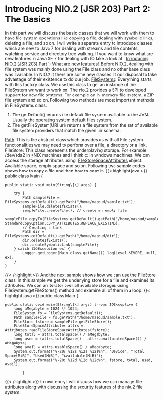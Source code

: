 # Introducing NIO.2 (JSR 203) Part 2: The Basics

 In this part we will discuss the basic classes that we will work with them to have file system operations like copying a file, dealing with symbolic links, deleting a file, and so on. I will write a separate entry to introduce classes which are new to Java 7 for dealing with streams and file contents, watching service and directory tree walking. If you want to know what are new features in Java SE 7 for dealing with IO take a look at   [Introducing NIO.2 (JSR 203) Part 1: What are new features?](/blog/kalali/archive/2010/05/19/introducing-nio2-jsr-203-part-1-what-are-new-features) Before NIO.2, dealing with file system was mainly done using the File class and no other base class was available. In NIO.2 it there are some new classes at our disposal to take advantage of their existence to do our job. [FileSystems](http://openjdk.java.net/projects/nio/javadoc/java/nio/file/FileSystems.html): Everything starts with this factory class. We use this class to get an instance of the FileSystem we want to work on. The nio.2 provides a SPI to developed support for new file systems. For example an in-memory file system, a ZIP file system and so on. Following two methods are most important methods in FileSystems class.

1.  The getDefault() returns the default file system available to the JVM. Usually the operating system default files system.
2.  The getFileSystem(URI uri) returns a file system from the set of available file system providers that match the given uir schema.

[Path](http://openjdk.java.net/projects/nio/javadoc/java/nio/file/Path.html): This is the abstract class which provides us with all File system functionalities we may need to perform over a file, a directory or a link. [FileStore](http://openjdk.java.net/projects/nio/javadoc/java/nio/file/FileStore.html): This class represents the underplaying storage. For example /dev/sda2 in \*NIX machines and I think c: in windows machines. We can access the storage attributes using  [FileStoreSpaceAttributes](http://openjdk.java.net/projects/nio/javadoc/java/nio/file/attribute/FileStoreSpaceAttributes.html ) object. Available space, empty space and so on. Following two sample codes shows how to copy a file and then how to copy it.
{{< highlight java >}}
public class Main {

    public static void main(String\[\] args) {

        try {
            Path sampleFile = FileSystems.getDefault().getPath("/home/masoud/sample.txt");
            sampleFile.deleteIfExists();
            sampleFile.createFile(); // create an empty file
            sampleFile.copyTo(FileSystems.getDefault().getPath("/home/masoud/sample2.txt"), StandardCopyOption.COPY_ATTRIBUTES.REPLACE_EXISTING);
            // Creating a link
            Path dir = FileSystems.getDefault().getPath("/home/masoud/dir");
            dir.deleteIfExists();
            dir.createSymbolicLink(sampleFile);
        } catch (IOException ex) {
            Logger.getLogger(Main.class.getName()).log(Level.SEVERE, null, ex);
        }
    }
{{< /highlight >}}
And the next sample shows how we can use the FileStore class. In this sample we get the underlying store for a file and examined its attributes. We can an iterator over all available storages using FileSystem.getFileStores() method and examine all of them in a loop.
{{< highlight java >}}
 public class Main {

    public static void main(String\[\] args) throws IOException {
        long aMegabyte = 1024 \* 1024;
        FileSystem fs = FileSystems.getDefault();
        Path sampleFile = fs.getPath("/home/masoud/sample.txt");
        FileStore fstore = sampleFile.getFileStore();
        FileStoreSpaceAttributes attrs = Attributes.readFileStoreSpaceAttributes(fstore);
        long total = attrs.totalSpace() / aMegabyte;
        long used = (attrs.totalSpace() - attrs.unallocatedSpace()) / aMegabyte;
        long avail = attrs.usableSpace() / aMegabyte;
        System.out.format("%-20s %12s %12s %12s%n", "Device", "Total Space(MiB)", "Used(MiB)", "Availabile(MiB)");
        System.out.format("%-20s %12d %12d %12d%n", fstore, total, used, avail);

            }
{{< /highlight >}}
In next entry I will discuss how we can manage file attributes along with discussing the security features of the nio.2 file system.

